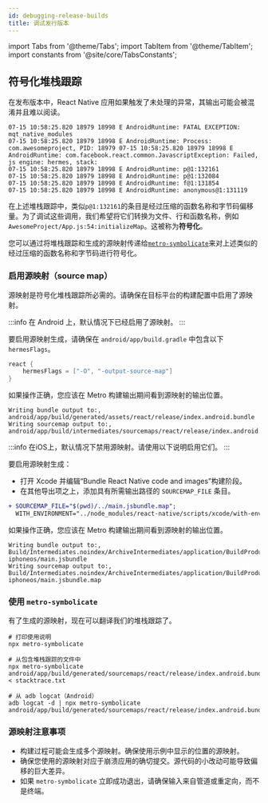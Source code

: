 ```yaml
---
id: debugging-release-builds
title: 调试发行版本
---
```


import Tabs from '@theme/Tabs'; import TabItem from '@theme/TabItem'; import constants from '@site/core/TabsConstants';

## 符号化堆栈跟踪

在发布版本中，React Native 应用如果触发了未处理的异常，其输出可能会被混淆并且难以阅读。

```shell
07-15 10:58:25.820 18979 18998 E AndroidRuntime: FATAL EXCEPTION: mqt_native_modules
07-15 10:58:25.820 18979 18998 E AndroidRuntime: Process: com.awesomeproject, PID: 18979 07-15 10:58:25.820 18979 18998 E AndroidRuntime: com.facebook.react.common.JavascriptException: Failed, js engine: hermes, stack:
07-15 10:58:25.820 18979 18998 E AndroidRuntime: p@1:132161
07-15 10:58:25.820 18979 18998 E AndroidRuntime: p@1:132084
07-15 10:58:25.820 18979 18998 E AndroidRuntime: f@1:131854
07-15 10:58:25.820 18979 18998 E AndroidRuntime: anonymous@1:131119
```

在上述堆栈跟踪中，类似`p@1:132161`的条目是经过压缩的函数名称和字节码偏移量。为了调试这些调用，我们希望将它们转换为文件、行和函数名称，例如`AwesomeProject/App.js:54:initializeMap`。这被称为**符号化**。

您可以通过将堆栈跟踪和生成的源映射传递给[`metro-symbolicate`](http://npmjs.com/package/metro-symbolicate)来对上述类似的经过压缩的函数名称和字节码进行符号化。


### 启用源映射（source map）

源映射是符号化堆栈跟踪所必需的。请确保在目标平台的构建配置中启用了源映射。

<Tabs groupId="platform" queryString defaultValue={constants.defaultPlatform} values={constants.platforms} className="pill-tabs">
<TabItem value="android">

:::info
在 Android 上，默认情况下已经启用了源映射。
:::

要启用源映射生成，请确保在 `android/app/build.gradle` 中包含以下 `hermesFlags`。

```groovy
react {
    hermesFlags = ["-O", "-output-source-map"]
}
```

如果操作正确，您应该在 Metro 构建输出期间看到源映射的输出位置。

```text
Writing bundle output to:, android/app/build/generated/assets/react/release/index.android.bundle
Writing sourcemap output to:, android/app/build/intermediates/sourcemaps/react/release/index.android.bundle.packager.map
```

</TabItem>
<TabItem value="ios">

:::info
在iOS上，默认情况下禁用源映射。请使用以下说明启用它们。
:::

要启用源映射生成：

- 打开 Xcode 并编辑“Bundle React Native code and images”构建阶段。
- 在其他导出项之上，添加具有所需输出路径的 `SOURCEMAP_FILE` 条目。

```diff
+ SOURCEMAP_FILE="$(pwd)/../main.jsbundle.map";
  WITH_ENVIRONMENT="../node_modules/react-native/scripts/xcode/with-environment.sh"
```

如果操作正确，您应该在 Metro 构建输出期间看到源映射的输出位置。

```text
Writing bundle output to:, Build/Intermediates.noindex/ArchiveIntermediates/application/BuildProductsPath/Release-iphoneos/main.jsbundle
Writing sourcemap output to:, Build/Intermediates.noindex/ArchiveIntermediates/application/BuildProductsPath/Release-iphoneos/main.jsbundle.map
```

</TabItem>
</Tabs>

### 使用 `metro-symbolicate`

有了生成的源映射，现在可以翻译我们的堆栈跟踪了。

```shell
# 打印使用说明
npx metro-symbolicate

# 从包含堆栈跟踪的文件中
npx metro-symbolicate android/app/build/generated/sourcemaps/react/release/index.android.bundle.map < stacktrace.txt

# 从 adb logcat（Android）
adb logcat -d | npx metro-symbolicate android/app/build/generated/sourcemaps/react/release/index.android.bundle.map
```

### 源映射注意事项

- 构建过程可能会生成多个源映射。确保使用示例中显示的位置的源映射。
- 确保您使用的源映射对应于崩溃应用的确切提交。源代码的小改动可能导致偏移的巨大差异。
- 如果 `metro-symbolicate` 立即成功退出，请确保输入来自管道或重定向，而不是终端。

